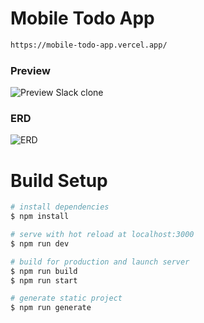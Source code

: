# Mobile Todo App

```bash
https://mobile-todo-app.vercel.app/

```

### Preview

![Preview Slack clone](https://i.ibb.co/X56cSJD/1.png)

### ERD

![ERD](https://i.ibb.co/ng5nrS4/erd.png)

# Build Setup

```bash
# install dependencies
$ npm install

# serve with hot reload at localhost:3000
$ npm run dev

# build for production and launch server
$ npm run build
$ npm run start

# generate static project
$ npm run generate
```
